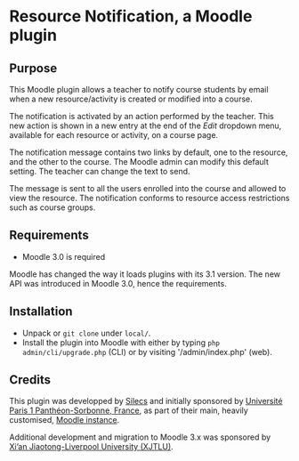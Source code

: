 # Resource Notification, a Moodle plugin

## Purpose

This Moodle plugin allows a teacher to notify course students by email when a new resource/activity 
is created or modified into a course.

The notification is activated by an action performed by the teacher.
This new action is shown in a new entry at the end of the *Edit* dropdown menu,
available for each resource or activity, on a course page.

The notification message contains two links by default,
one to the resource, and the other to the course.
The Moodle admin can modify this default setting.
The teacher can change the text to send.

The message is sent to all the users enrolled into the course and allowed to view the resource.
The notification conforms to resource access restrictions such as course groups.


## Requirements

* Moodle 3.0 is required

Moodle has changed the way it loads plugins with its 3.1 version.
The new API was introduced in Moodle 3.0, hence the requirements.


## Installation

* Unpack or `git clone` under `local/`.
* Install the plugin into Moodle with either by typing `php admin/cli/upgrade.php` (CLI)
  or by visiting '/admin/index.php' (web).


## Credits

This plugin was developped by [Silecs](http://www.silecs.info)
and initially sponsored by [Université Paris 1 Panthéon-Sorbonne, France](https://www.univ-paris1.fr/),
as part of their main, heavily customised, [Moodle instance](https://cours.univ-paris1.fr/).

Additional development and migration to Moodle 3.x was sponsored by
[Xi’an Jiaotong-Liverpool University (XJTLU)](http://www.xjtlu.edu.cn/en/academics/aec.html).

